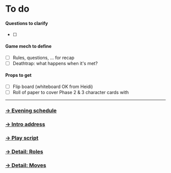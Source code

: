 #  To do

#### Questions to clarify
- [ ] 

#### Game mech to define
- [ ] Rules, questions, ... for recap
- [ ] Deathtrap: what happens when it's met?

#### Props to get
- [ ] Flip board (whiteboard OK from Heidi)
- [ ] Roll of paper to cover Phase 2 & 3 character cards with

---

### [→ Evening schedule](schedule.md)  
### [→ Intro address](intro.md)  
### [→ Play script](script.md)
### [→ Detail: Roles](detail-roles.md)  
### [→ Detail: Moves](detail-moves.md)  
